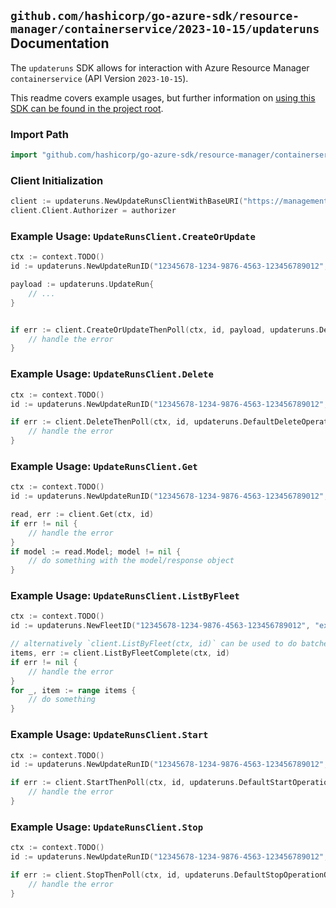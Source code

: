 
## `github.com/hashicorp/go-azure-sdk/resource-manager/containerservice/2023-10-15/updateruns` Documentation

The `updateruns` SDK allows for interaction with Azure Resource Manager `containerservice` (API Version `2023-10-15`).

This readme covers example usages, but further information on [using this SDK can be found in the project root](https://github.com/hashicorp/go-azure-sdk/tree/main/docs).

### Import Path

```go
import "github.com/hashicorp/go-azure-sdk/resource-manager/containerservice/2023-10-15/updateruns"
```


### Client Initialization

```go
client := updateruns.NewUpdateRunsClientWithBaseURI("https://management.azure.com")
client.Client.Authorizer = authorizer
```


### Example Usage: `UpdateRunsClient.CreateOrUpdate`

```go
ctx := context.TODO()
id := updateruns.NewUpdateRunID("12345678-1234-9876-4563-123456789012", "example-resource-group", "fleetName", "updateRunName")

payload := updateruns.UpdateRun{
	// ...
}


if err := client.CreateOrUpdateThenPoll(ctx, id, payload, updateruns.DefaultCreateOrUpdateOperationOptions()); err != nil {
	// handle the error
}
```


### Example Usage: `UpdateRunsClient.Delete`

```go
ctx := context.TODO()
id := updateruns.NewUpdateRunID("12345678-1234-9876-4563-123456789012", "example-resource-group", "fleetName", "updateRunName")

if err := client.DeleteThenPoll(ctx, id, updateruns.DefaultDeleteOperationOptions()); err != nil {
	// handle the error
}
```


### Example Usage: `UpdateRunsClient.Get`

```go
ctx := context.TODO()
id := updateruns.NewUpdateRunID("12345678-1234-9876-4563-123456789012", "example-resource-group", "fleetName", "updateRunName")

read, err := client.Get(ctx, id)
if err != nil {
	// handle the error
}
if model := read.Model; model != nil {
	// do something with the model/response object
}
```


### Example Usage: `UpdateRunsClient.ListByFleet`

```go
ctx := context.TODO()
id := updateruns.NewFleetID("12345678-1234-9876-4563-123456789012", "example-resource-group", "fleetName")

// alternatively `client.ListByFleet(ctx, id)` can be used to do batched pagination
items, err := client.ListByFleetComplete(ctx, id)
if err != nil {
	// handle the error
}
for _, item := range items {
	// do something
}
```


### Example Usage: `UpdateRunsClient.Start`

```go
ctx := context.TODO()
id := updateruns.NewUpdateRunID("12345678-1234-9876-4563-123456789012", "example-resource-group", "fleetName", "updateRunName")

if err := client.StartThenPoll(ctx, id, updateruns.DefaultStartOperationOptions()); err != nil {
	// handle the error
}
```


### Example Usage: `UpdateRunsClient.Stop`

```go
ctx := context.TODO()
id := updateruns.NewUpdateRunID("12345678-1234-9876-4563-123456789012", "example-resource-group", "fleetName", "updateRunName")

if err := client.StopThenPoll(ctx, id, updateruns.DefaultStopOperationOptions()); err != nil {
	// handle the error
}
```
